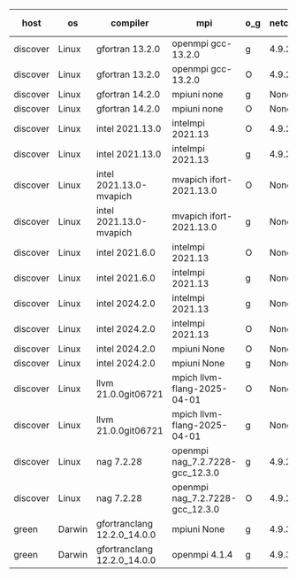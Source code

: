 

| host     | os       | compiler                              | mpi                      | o_g        | netcdf        | build       | u_pass          | u_fail          | s_pass            | s_fail            | e_pass             | e_fail             | nuopc_pass       | nuopc_fail       | artifacts link          |
|----------|----------|---------------------------------------|--------------------------|------------|---------------|-------------|-----------------|-----------------|-------------------|-------------------|--------------------|--------------------|------------------|------------------|-------------------------|
| discover | Linux | gfortran 13.2.0 | openmpi gcc-13.2.0  | g | 4.9.2  | PASS | None | None | None | None | None | None | None | None | <a href="https://github.com/esmf-org/esmf-test-artifacts/tree/b616e51b7eb8365caa1249359c7b0878d9361e68/release_8.9.0/gfortran/13.2.0/g/openmpi/gcc-13.2.0" target="_blank">b616e51</a> | 
| discover | Linux | gfortran 13.2.0 | openmpi gcc-13.2.0  | O | 4.9.2  | PASS | None | None | None | None | None | None | None | None | <a href="https://github.com/esmf-org/esmf-test-artifacts/tree/9443ab43b8db0eeeb901b1f65145fa4fc7f7a7b3/release_8.9.0/gfortran/13.2.0/O/openmpi/gcc-13.2.0" target="_blank">9443ab4</a> | 
| discover | Linux | gfortran 14.2.0 | mpiuni none  | g | None  | PASS | None | None | None | None | None | None | None | None | <a href="https://github.com/esmf-org/esmf-test-artifacts/tree/3ef810aad53d97146367f8f6c7235359bc4a363f/release_8.9.0/gfortran/14.2.0/g/mpiuni/none" target="_blank">3ef810a</a> | 
| discover | Linux | gfortran 14.2.0 | mpiuni none  | O | None  | PASS | None | None | None | None | None | None | None | None | <a href="https://github.com/esmf-org/esmf-test-artifacts/tree/3babd0c6833cbfe51b8577b77c2b06b6a2160f66/release_8.9.0/gfortran/14.2.0/O/mpiuni/none" target="_blank">3babd0c</a> | 
| discover | Linux | intel 2021.13.0 | intelmpi 2021.13  | O | 4.9.2  | PASS | None | None | None | None | None | None | None | None | <a href="https://github.com/esmf-org/esmf-test-artifacts/tree/c1266de313bbc3e46d435a9d8e42c517d13a3b85/release_8.9.0/intel/2021.13.0/O/intelmpi/2021.13" target="_blank">c1266de</a> | 
| discover | Linux | intel 2021.13.0 | intelmpi 2021.13  | g | 4.9.2  | PASS | None | None | None | None | None | None | None | None | <a href="https://github.com/esmf-org/esmf-test-artifacts/tree/4b10bd2187b4cad1ea77c1ddd935ffe69cfd96e4/release_8.9.0/intel/2021.13.0/g/intelmpi/2021.13" target="_blank">4b10bd2</a> | 
| discover | Linux | intel 2021.13.0-mvapich | mvapich ifort-2021.13.0  | O | None  | PASS | None | None | None | None | None | None | None | None | <a href="https://github.com/esmf-org/esmf-test-artifacts/tree/1e7bc9cec3e723407ecf154cc9e6f1a38e6d5ffa/release_8.9.0/intel/2021.13.0-mvapich/O/mvapich/ifort-2021.13.0" target="_blank">1e7bc9c</a> | 
| discover | Linux | intel 2021.13.0-mvapich | mvapich ifort-2021.13.0  | g | None  | PASS | None | None | None | None | None | None | None | None | <a href="https://github.com/esmf-org/esmf-test-artifacts/tree/2a9d13f09889cbe8c8b357aaed45be2e472d0f4d/release_8.9.0/intel/2021.13.0-mvapich/g/mvapich/ifort-2021.13.0" target="_blank">2a9d13f</a> | 
| discover | Linux | intel 2021.6.0 | intelmpi 2021.13  | O | None  | PASS | None | None | None | None | None | None | None | None | <a href="https://github.com/esmf-org/esmf-test-artifacts/tree/d318c1546e113ae17dc9753650f92199a91d13d9/release_8.9.0/intel/2021.6.0/O/intelmpi/2021.13" target="_blank">d318c15</a> | 
| discover | Linux | intel 2021.6.0 | intelmpi 2021.13  | g | None  | PASS | None | None | None | None | None | None | None | None | <a href="https://github.com/esmf-org/esmf-test-artifacts/tree/383e5455c9507fa90560cd362c418149ea1ca358/release_8.9.0/intel/2021.6.0/g/intelmpi/2021.13" target="_blank">383e545</a> | 
| discover | Linux | intel 2024.2.0 | intelmpi 2021.13  | g | None  | PASS | None | None | None | None | None | None | None | None | <a href="https://github.com/esmf-org/esmf-test-artifacts/tree/fa28c4a2f33cf49c1d6902741bf1eda3e6286fb4/release_8.9.0/intel/2024.2.0/g/intelmpi/2021.13" target="_blank">fa28c4a</a> | 
| discover | Linux | intel 2024.2.0 | intelmpi 2021.13  | O | None  | PASS | None | None | None | None | None | None | None | None | <a href="https://github.com/esmf-org/esmf-test-artifacts/tree/2e3fcb5178feb8a16dcc0d31d104e1c4f600614c/release_8.9.0/intel/2024.2.0/O/intelmpi/2021.13" target="_blank">2e3fcb5</a> | 
| discover | Linux | intel 2024.2.0 | mpiuni None  | O | None  | PASS | None | None | None | None | None | None | None | None | <a href="https://github.com/esmf-org/esmf-test-artifacts/tree/5ce1a088a468852287d963d9e07051923c9c11ae/release_8.9.0/intel/2024.2.0/O/mpiuni/None" target="_blank">5ce1a08</a> | 
| discover | Linux | intel 2024.2.0 | mpiuni None  | g | None  | PASS | None | None | None | None | None | None | None | None | <a href="https://github.com/esmf-org/esmf-test-artifacts/tree/26c33bc7072abf86e05c5c386bb027bb5f1c2df6/release_8.9.0/intel/2024.2.0/g/mpiuni/None" target="_blank">26c33bc</a> | 
| discover | Linux | llvm 21.0.0git06721 | mpich llvm-flang-2025-04-01  | O | None  | PASS | None | None | None | None | None | None | None | None | <a href="https://github.com/esmf-org/esmf-test-artifacts/tree/8a45e9991f8b90347b40f6ffb6005cf34434a1f2/release_8.9.0/llvm/21.0.0git06721/O/mpich/llvm-flang-2025-04-01" target="_blank">8a45e99</a> | 
| discover | Linux | llvm 21.0.0git06721 | mpich llvm-flang-2025-04-01  | g | None  | PASS | None | None | None | None | None | None | None | None | <a href="https://github.com/esmf-org/esmf-test-artifacts/tree/92ba78dcb24dbb71aad668c857ca5438fbec511a/release_8.9.0/llvm/21.0.0git06721/g/mpich/llvm-flang-2025-04-01" target="_blank">92ba78d</a> | 
| discover | Linux | nag 7.2.28 | openmpi nag_7.2.7228-gcc_12.3.0  | g | 4.9.2  | PASS | None | None | None | None | None | None | None | None | <a href="https://github.com/esmf-org/esmf-test-artifacts/tree/854c088bc62ae71566ec141b63979f0b616ed541/release_8.9.0/nag/7.2.28/g/openmpi/nag_7.2.7228-gcc_12.3.0" target="_blank">854c088</a> | 
| discover | Linux | nag 7.2.28 | openmpi nag_7.2.7228-gcc_12.3.0  | O | 4.9.2  | PASS | None | None | None | None | None | None | None | None | <a href="https://github.com/esmf-org/esmf-test-artifacts/tree/f4038b10d3a7cb8bf7075c82e1a7001f8f17127f/release_8.9.0/nag/7.2.28/O/openmpi/nag_7.2.7228-gcc_12.3.0" target="_blank">f4038b1</a> | 
| green | Darwin | gfortranclang 12.2.0_14.0.0 | mpiuni None  | g | 4.9.3  | PASS | 12564 | 0 | 9 | 0 | 43 | 0 | None | None | <a href="https://github.com/esmf-org/esmf-test-artifacts/tree/959cfd1f0f5c42b233dee241c5cb79c675652999/release_8.9.0/gfortranclang/12.2.0_14.0.0/g/mpiuni/None" target="_blank">959cfd1</a> | 
| green | Darwin | gfortranclang 12.2.0_14.0.0 | openmpi 4.1.4  | g | 4.9.3  | PASS | 14235 | 0 | 51 | 0 | 81 | 0 | 58 | 0 | <a href="https://github.com/esmf-org/esmf-test-artifacts/tree/3816732a4714617f50433c4ae7bb7dd68f520515/release_8.9.0/gfortranclang/12.2.0_14.0.0/g/openmpi/4.1.4" target="_blank">3816732</a> | 

